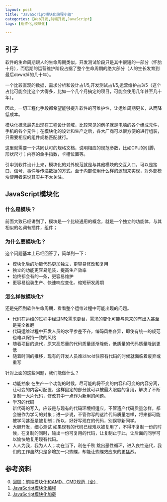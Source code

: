 ```yaml
---
layout: post
title: "JavaScript模块化编程小结"
categories: [Web开发,前端开发,JavaScript]
tags: [组件化,模块化]

---
```


## 引子

   软件的生命周期跟人的生命周期类似，开发测试阶段只是其中很短的一部分（怀胎十月），而后期的运营维护阶段占据了整个生命周期的绝大部分（人的生长发育到最后down掉的几十年）。

   一个比较直观的数据，需求分析和设计占1/5,开发测试占1/5,运营维护占3/5（这个占比可能会比这个大得多，比如一个几个月搞定的项目，可能会使用几年甚至几十年）。

   因此，一切工程化手段都希望能够提升软件的可维护性，让运维周期更长，从而降低成本。

   模块化概念最先出现在工程设计领域，比较常见的例子就是电脑的各个组成元件，手机的各个元件；在模块化的设计和生产之后，各大厂商可以很方便的进行组装，只需要相应的组件规格匹配就行。

   这里就需要一个共同认可的规格文档，说明相应的规范参数，比如CPU的引脚，形状尺寸；内存的金手指数，卡槽位置等。

   引申到软件设计上来，模块化的对外规范就是与其他模块的交互入口，可以是接口、信号、事件等传递数据的方式。至于内部使用什么样的逻辑来实现，对外部模块使用者来说其实并不太关注。
​       
## JavaScript模块化

### 什么是模块？

前面大致已经讲到了，模块是一个比较通用的概念，就是一个独立的功能体，与其相似的名词有插件，组件；


### 为什么要模块化？

这个问题基本上已经回答了，简单列一下：

+ 模块化后的功能代码更加独立，更容易修改和复用
+ 独立的功能更容易组装，提高生产效率
+ 始终都会有的一条，更容易维护    
+ 更容易组装生产、快速响应变化、缩短研发周期

### 怎么样做模块化?

还是先回到软件生命周期，看看整个运维过程中可能出现的问题。

+ 代码在运维的过程中经过N轮需求更替，需求的变化可能与原来的有出入甚至是完全推翻
+ 代码运维过程中开发人员的水平参差不齐，编码风格各异，即使有统一的规范也难以保持一致的风格
+ 随着项目的迭代，原来高质量的代码质量逐渐降低，低质量的代码质量降到更低
+ 随着时间的推移，现有的开发人员难以hold住原有代码的时候就面临着废弃或重写

针对上面的这些问题，我们能做什么？

+ 功能抽象
  在生产一个功能的时候，尽可能的将不变的内容和可变的内容分离，让可变的内容可配置，这样固定的部分就可以被最大限度的复用，解决了不断复制一大片代码，修改其中一点作为新用的问题。
+ 学习的代码    
  新代码的写入，应该是与现有的代码环境相适应，不管遗产代码质量怎样，都会被作为学习的对象；进一步说，不管你写的这片代码质量怎样，将来都可能被学习甚至是被复制；所以，好好写现在的代码，别误导新同学。
+ 大胆开发，细心测试
  如果现有的代码已经难以被复用了，不得不复制一份的时候，在复制的同时，输出一份可复用的代码，让复制止于此，让后面的同学可以愉快地复用现有代码。
+ 人人为我，我为人人；功在当下，利在千秋
  跳出恶性循环，进入良性迭代，我们的工作虽然只是多增加一只蝴蝶，却能让蝴蝶效应来的更猛烈。


## 参考资料
0. [回顾：前端模块化和AMD、CMD规范（全）](http://www.cnblogs.com/highsea90/p/4383895.html)
1. [JavaScript模块化编程](http://rawbin-.github.io/web%E5%BC%80%E5%8F%91/%E5%89%8D%E7%AB%AF%E5%BC%80%E5%8F%91/javascript/2015/08/15/javascript-modular/)
2. [JavaScript模块化加载](http://rawbin-.github.io/%E5%BC%80%E5%8F%91%E6%8A%80%E6%9C%AF/2015/06/12/javascript-modular/)